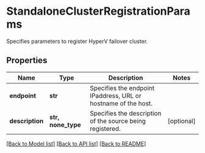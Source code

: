 # StandaloneClusterRegistrationParams

Specifies parameters to register HyperV failover cluster.

## Properties
Name | Type | Description | Notes
------------ | ------------- | ------------- | -------------
**endpoint** | **str** | Specifies the endpoint IPaddress, URL or hostname of the host. | 
**description** | **str, none_type** | Specifies the description of the source being registered. | [optional] 

[[Back to Model list]](../README.md#documentation-for-models) [[Back to API list]](../README.md#documentation-for-api-endpoints) [[Back to README]](../README.md)


